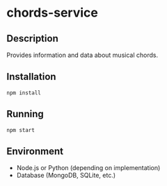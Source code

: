 # chords-service

## Description
Provides information and data about musical chords.

## Installation
```
npm install
```

## Running
```
npm start
```

## Environment
- Node.js or Python (depending on implementation)
- Database (MongoDB, SQLite, etc.)

